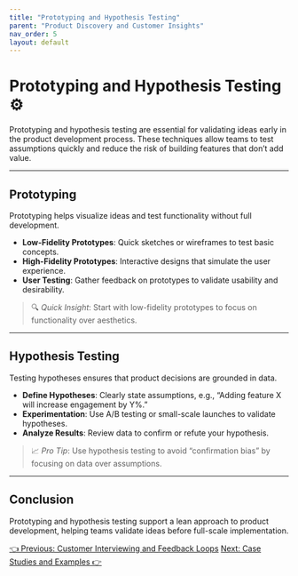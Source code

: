 ```yaml
---
title: "Prototyping and Hypothesis Testing"
parent: "Product Discovery and Customer Insights"
nav_order: 5
layout: default
---
```


# Prototyping and Hypothesis Testing ⚙️

Prototyping and hypothesis testing are essential for validating ideas early in the product development process. These techniques allow teams to test assumptions quickly and reduce the risk of building features that don’t add value.

---

## Prototyping

Prototyping helps visualize ideas and test functionality without full development.

- **Low-Fidelity Prototypes**: Quick sketches or wireframes to test basic concepts.
- **High-Fidelity Prototypes**: Interactive designs that simulate the user experience.
- **User Testing**: Gather feedback on prototypes to validate usability and desirability.

> 🔍 *Quick Insight*: Start with low-fidelity prototypes to focus on functionality over aesthetics.

---

## Hypothesis Testing

Testing hypotheses ensures that product decisions are grounded in data.

- **Define Hypotheses**: Clearly state assumptions, e.g., “Adding feature X will increase engagement by Y%.”
- **Experimentation**: Use A/B testing or small-scale launches to validate hypotheses.
- **Analyze Results**: Review data to confirm or refute your hypothesis.

> 📈 *Pro Tip*: Use hypothesis testing to avoid “confirmation bias” by focusing on data over assumptions.

---

## Conclusion

Prototyping and hypothesis testing support a lean approach to product development, helping teams validate ideas before full-scale implementation.

<div class="nav-buttons">
    <a href="/product-discovery-and-customer-insights/customer-interviewing-and-feedback-loops/" class="btn btn-secondary">👈 Previous: Customer Interviewing and Feedback Loops</a>
    <a href="/product-discovery-and-customer-insights/case-studies-and-examples/" class="btn btn-primary">Next: Case Studies and Examples 👉</a>
</div>
